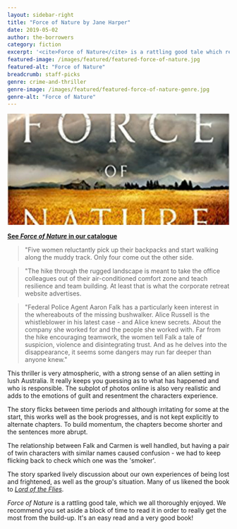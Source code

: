 ```yaml
---
layout: sidebar-right
title: "Force of Nature by Jane Harper"
date: 2019-05-02
author: the-borrowers
category: fiction
excerpt: '<cite>Force of Nature</cite> is a rattling good tale which really keeps you guessing.'
featured-image: /images/featured/featured-force-of-nature.jpg
featured-alt: "Force of Nature"
breadcrumb: staff-picks
genre: crime-and-thriller
genre-image: /images/featured/featured-force-of-nature-genre.jpg
genre-alt: "Force of Nature"
---
```


![Force of Nature](/images/featured/featured-force-of-nature.jpg)

**[See <cite>Force of Nature</cite> in our catalogue](https://suffolk.spydus.co.uk/cgi-bin/spydus.exe/ENQ/OPAC/BIBENQ?BRN=2395625)**

> "Five women reluctantly pick up their backpacks and start walking along the muddy track. Only four come out the other side.

> "The hike through the rugged landscape is meant to take the office colleagues out of their air-conditioned comfort zone and teach resilience and team building. At least that is what the corporate retreat website advertises.

> "Federal Police Agent Aaron Falk has a particularly keen interest in the whereabouts of the missing bushwalker. Alice Russell is the whistleblower in his latest case - and Alice knew secrets. About the company she worked for and the people she worked with. Far from the hike encouraging teamwork, the women tell Falk a tale of suspicion, violence and disintegrating trust. And as he delves into the disappearance, it seems some dangers may run far deeper than anyone knew."

This thriller is very atmospheric, with a strong sense of an alien setting in lush Australia. It really keeps you guessing as to what has happened and who is responsible. The subplot of photos online is also very realistic and adds to the emotions of guilt and resentment the characters experience.

The story flicks between time periods and although irritating for some at the start, this works well as the book progresses, and is not kept explicitly to alternate chapters. To build momentum, the chapters become shorter and the sentences more abrupt.

The relationship between Falk and Carmen is well handled, but having a pair of twin characters with similar names caused confusion - we had to keep flicking back to check which one was the 'smoker'.

The story sparked lively discussion about our own experiences of being lost and frightened, as well as the group's situation. Many of us likened the book to [<cite>Lord of the Flies</cite>](https://suffolk.spydus.co.uk/cgi-bin/spydus.exe/ENQ/OPAC/BIBENQ?BRN=170098).

<cite>Force of Nature</cite> is a rattling good tale, which we all thoroughly enjoyed. We recommend you set aside a block of time to read it in order to really get the most from the build-up. It's an easy read and a very good book!
